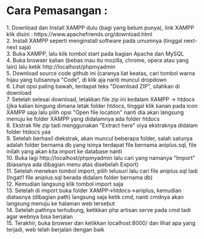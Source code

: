 <h1>Cara Pemasangan :</h1>
1. Download dan Install XAMPP dulu (bagi yang belum punya), link XAMPP klik disini : https://www.apachefriends.org/download.html <br>
2. Install XAMPP seperti menginstall software pada umumnya (tinggal next-next saja) <br>
3. Buka XAMPP, lalu klik tombol start pada bagian Apache dan MySQL <br>
4. Buka browser kalian (bebas mau itu mozilla, chrome, opera atau yang lain) lalu ketik http://localhost/phpmyadmin <br>
5. Download source code github ini (caranya liat keatas, cari tombol warna hijau yang tulisannya "Code", di klik aja nanti muncul dropdown <br>
6. Lihat opsi paling bawah, terdapat teks "Download ZIP", silahkan di download <br>
7. Setelah selesai download, letakkan file zip ini kedalam XAMPP -> htdocs (jika kalian bingung dimana letak folder htdocs, tinggal klik kanan pada icon XAMPP saja lalu pilih opsi "Open file location" nanti dia akan langsung menuju ke folder XAMPP yang didalamnya ada folder htdocs <br>
8. Ekstrak file zip tadi menggunakan "Extract here" oiya ekstraknya didalam folder htdocs yaa <br>
9. Setelah berhasil diekstrak, akan muncul beberapa folder, salah satunya adalah folder bernama db yang isinya terdapat file bernama aniplus.sql, file inilah yang akan kita import ke database nanti<br>
10. Buka lagi http://localhost/phpmyadmin lalu cari yang namanya "Import" (biasanya ada dibagian menu atas disebelah Export) <br>
11. Setelah menekan tombol import, pilih telusuri lalu cari file aniplus.sql tadi (Ingat!! file aniplus.sql berada didalam folder bernama db) <br>
12. Kemudian langsung klik tombol import saja <br>
13. Setelah di import buka folder XAMPP->htdocs->aniplus, kemudian diatasnya (dibagian path) langsung saja ketik cmd, nanti cmdnya akan langsung menuju ke halaman web tersebut <br>
14. Setelah pathnya terhubung, ketikkan php artisan serve pada cmd tadi agar webnya bisa berjalan <br>
15. Terakhir, buka browser dan ketikkan localhost:8000/ dan lihat apa yang terjadi, web telah berjalan dengan baik
